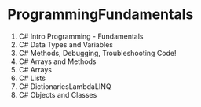 # ProgrammingFundamentals
1. C# Intro Programming - Fundamentals
2. C# Data Types and Variables
3. C# Methods, Debugging, Troubleshooting Code!
4. C# Arrays and Methods
5. C# Arrays 
6. C# Lists
7. C# DictionariesLambdaLINQ
8. C# Objects and Classes
